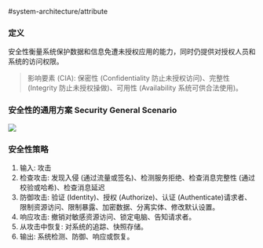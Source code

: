 #system-architecture/attribute 

### 定义
安全性衡量系统保护数据和信息免遭未授权应用的能力，同时仍提供对授权人员和系统的访问权限。
>影响要素 (CIA): 保密性 (Confidentiality 防止未授权访问)、完整性 (Integrity 防止未授权操做)、可用性 (Availability 系统可供合法使用)。

### 安全性的通用方案 Security General Scenario
![](https://spricoder.oss-cn-shanghai.aliyuncs.com/2021-Software-System-Design/img/lec13/31.png)

### 安全性策略
1. 输入: 攻击
2. 检查攻击: 发现入侵 (通过流量或签名)、检测服务拒绝、检查消息完整性 (通过校验或哈希)、检查消息延迟
3. 防御攻击: 验证 (Identity)、授权 (Authorize)、认证 (Authenticate)请求者、限制资源访问、限制暴露、加密数据、分离实体、修改默认设置。
4. 响应攻击: 撤销对敏感资源访问、锁定电脑、告知请求者。
5. 从攻击中恢复: 对系统的追踪、快照存储。
6. 输出: 系统检测、防御、响应或恢复。